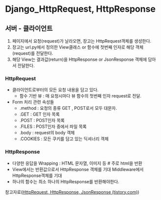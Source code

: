 # Django_HttpRequest, HttpResponse

## 서버 - 클라이언트

1. 페이지에서 요청(request)가 날라오면, 장고는 HttpRequest객체를 생성한다.
2. 장고는 url.py에서 정의한 View클래스 or  함수에 첫번째 인자로 해당 객체(request)를 전달한다.
3. 해당 View는 결과값(return)을 HttpResponse or JsonResponse 객체에 담아서 전달한다.

### HttpRequest

- 클라이언트로부터의 모든 요청 내용을 담고 있다.
    - 함수 기반 뷰 : 매 요청시마다 뷰 함수의 첫번째 인자 request로 전달.
- Form 처리 관련 속성들
    - .method : 요청의 종류 GET , POST로서 모두 대문자.
    - .GET : GET 인자 목록
    - .POST : POST인자 목록
    - .FILES : POST인자 중에서 파일 목록
    - .body : request의 body 객체
    - .COOKIES : 모든 쿠키를 담고 있는 딕셔너리 객체

### HttpResponse

- 다양한 응답을 Wrapping : HTML 문자열, 이미지 등 # 주로 html을 반환
- View에서는 반환값으로서 HttpResponse 객체를 기대 Middleware에서 HttpResponse객체를 기대
- 하나의 함수는 최소 하나의 HttpResponse를 반환해야한다.

참고자료([HttpRequest, HttpResponse, JsonResponse (tistory.com)](https://devdongbaek.tistory.com/82))